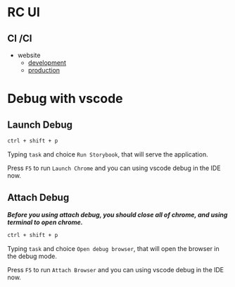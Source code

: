 # RC UI
## CI /CI
  - website
    - [development](http://rcui-dev.s3-website-us-east-1.amazonaws.com)
    - [production](http://rcui.s3-website-us-east-1.amazonaws.com)


# Debug with vscode


## Launch Debug
```bash
ctrl + shift + p 
```

Typing `task` and choice `Run Storybook`, that will serve the application.

Press `F5` to run `Launch Chrome` and you can using vscode debug in the IDE now.

## Attach Debug
***Before you using attach debug, you should close all of chrome, and using terminal to open chrome.***


```bash
ctrl + shift + p 
```

Typing `task` and choice `Open debug browser`, that will open the browser in the debug mode.

Press `F5` to run `Attach Browser` and you can using vscode debug in the IDE now.